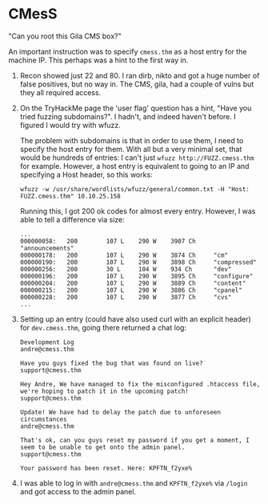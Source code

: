 # CMesS

"Can you root this Gila CMS box?"

An important instruction was to specify `cmess.thm` as a host entry for the machine IP. This perhaps was a hint to the first way in.

1. Recon showed just 22 and 80. I ran dirb, nikto and got a huge number of false positives, but no way in. The CMS, gila, had a couple of vulns but they all required access.

2. On the TryHackMe page the 'user flag' question has a hint, "Have you tried fuzzing subdomains?". I hadn't, and indeed haven't before. I figured I would try with wfuzz.

    The problem with subdomains is that in order to use them, I need to specify the host entry for them. With all but a very minimal set, that would be hundreds of entries: I can't just `wfuzz http://FUZZ.cmess.thm` for example. However, a host entry is equivalent to going to an IP and specifying a Host header, so this works:

    `wfuzz -w /usr/share/wordlists/wfuzz/general/common.txt -H "Host: FUZZ.cmess.thm" 10.10.25.158`

    Running this, I got 200 ok codes for almost every entry. However, I was able to tell a difference via size:

    ```
    ...
    000000058:   200        107 L    290 W    3907 Ch     "announcements"
    000000178:   200        107 L    290 W    3874 Ch     "cm"
    000000190:   200        107 L    290 W    3898 Ch     "compressed"
    000000256:   200        30 L     104 W    934 Ch      "dev"
    000000196:   200        107 L    290 W    3895 Ch     "configure"
    000000204:   200        107 L    290 W    3889 Ch     "content"
    000000215:   200        107 L    290 W    3886 Ch     "cpanel"
    000000228:   200        107 L    290 W    3877 Ch     "cvs"
    ...
    ```

3. Setting up an entry (could have also used curl with an explicit header) for `dev.cmess.thm`, going there returned a chat log:

    ```
    Development Log
    andre@cmess.thm

    Have you guys fixed the bug that was found on live?
    support@cmess.thm

    Hey Andre, We have managed to fix the misconfigured .htaccess file, we're hoping to patch it in the upcoming patch!
    support@cmess.thm

    Update! We have had to delay the patch due to unforeseen circumstances
    andre@cmess.thm

    That's ok, can you guys reset my password if you get a moment, I seem to be unable to get onto the admin panel.
    support@cmess.thm

    Your password has been reset. Here: KPFTN_f2yxe%
    ```

4. I was able to log in with `andre@cmess.thm` and `KPFTN_f2yxe%` via `/login` and got access to the admin panel.